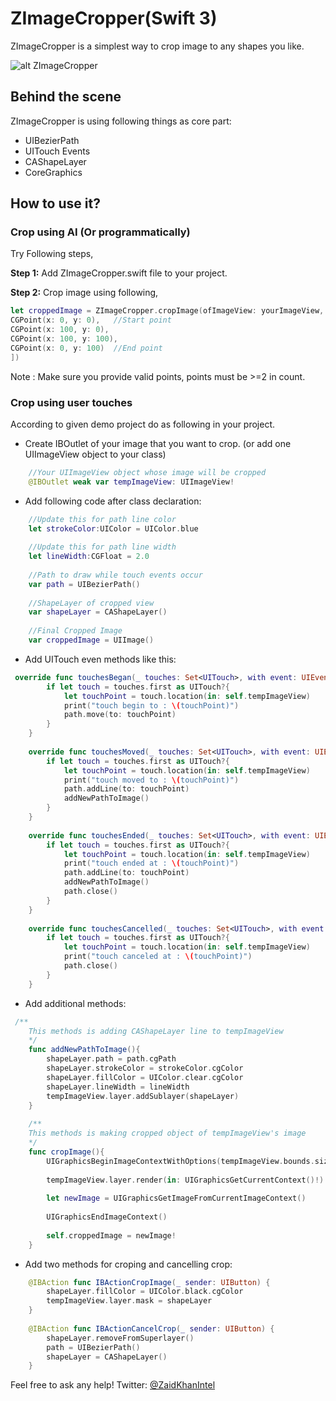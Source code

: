 # ZImageCropper(Swift 3)

ZImageCropper is a simplest way to crop image to any shapes you like.

![alt ZImageCropper](https://github.com/ZaidPathan/ZImageCropper/blob/master/giphy.gif)

## Behind the scene

ZImageCropper is using following things as core part:

- UIBezierPath
- UITouch Events
- CAShapeLayer
- CoreGraphics

## How to use it?

### Crop using AI (Or programmatically)
Try Following steps,

**Step 1:** Add ZImageCropper.swift file to your project.

**Step 2:** Crop image using following,

```swift
let croppedImage = ZImageCropper.cropImage(ofImageView: yourImageView, withinPoints: [
CGPoint(x: 0, y: 0),   //Start point
CGPoint(x: 100, y: 0),
CGPoint(x: 100, y: 100),
CGPoint(x: 0, y: 100)  //End point
])
```

Note : Make sure you provide valid points, points must be >=2 in count.


### Crop using user touches
According to given demo project do as following in your project.

- Create IBOutlet of your image that you want to crop. (or add one UIImageView object to your class)
```swift
    //Your UIImageView object whose image will be cropped
    @IBOutlet weak var tempImageView: UIImageView!
```
- Add following code after class declaration:
```swift
    //Update this for path line color
    let strokeColor:UIColor = UIColor.blue
    
    //Update this for path line width
    let lineWidth:CGFloat = 2.0
    
    //Path to draw while touch events occur
    var path = UIBezierPath()
    
    //ShapeLayer of cropped view
    var shapeLayer = CAShapeLayer()
    
    //Final Cropped Image
    var croppedImage = UIImage()
```

- Add UITouch even methods like this:
```swift
 override func touchesBegan(_ touches: Set<UITouch>, with event: UIEvent?) {
        if let touch = touches.first as UITouch?{
            let touchPoint = touch.location(in: self.tempImageView)
            print("touch begin to : \(touchPoint)")
            path.move(to: touchPoint)
        }
    }
    
    override func touchesMoved(_ touches: Set<UITouch>, with event: UIEvent?) {
        if let touch = touches.first as UITouch?{
            let touchPoint = touch.location(in: self.tempImageView)
            print("touch moved to : \(touchPoint)")
            path.addLine(to: touchPoint)
            addNewPathToImage()
        }
    }
    
    override func touchesEnded(_ touches: Set<UITouch>, with event: UIEvent?) {
        if let touch = touches.first as UITouch?{
            let touchPoint = touch.location(in: self.tempImageView)
            print("touch ended at : \(touchPoint)")
            path.addLine(to: touchPoint)
            addNewPathToImage()
            path.close()
        }
    }
    
    override func touchesCancelled(_ touches: Set<UITouch>, with event: UIEvent?) {
        if let touch = touches.first as UITouch?{
            let touchPoint = touch.location(in: self.tempImageView)
            print("touch canceled at : \(touchPoint)")
            path.close()
        }
    }
```
- Add additional methods:
```swift
 /**
    This methods is adding CAShapeLayer line to tempImageView
    */
    func addNewPathToImage(){
        shapeLayer.path = path.cgPath
        shapeLayer.strokeColor = strokeColor.cgColor
        shapeLayer.fillColor = UIColor.clear.cgColor
        shapeLayer.lineWidth = lineWidth
        tempImageView.layer.addSublayer(shapeLayer)
    }
    
    /**
    This methods is making cropped object of tempImageView's image
    */
    func cropImage(){
        UIGraphicsBeginImageContextWithOptions(tempImageView.bounds.size, false, 1)
        
        tempImageView.layer.render(in: UIGraphicsGetCurrentContext()!)
        
        let newImage = UIGraphicsGetImageFromCurrentImageContext()
        
        UIGraphicsEndImageContext()
        
        self.croppedImage = newImage!
    }
```

- Add two methods for croping and cancelling crop:
```swift
    @IBAction func IBActionCropImage(_ sender: UIButton) {
        shapeLayer.fillColor = UIColor.black.cgColor
        tempImageView.layer.mask = shapeLayer
    }
    
    @IBAction func IBActionCancelCrop(_ sender: UIButton) {
        shapeLayer.removeFromSuperlayer()
        path = UIBezierPath()
        shapeLayer = CAShapeLayer()
    }
```

Feel free to ask any help!
Twitter: [@ZaidKhanIntel](https://twitter.com/zaidkhanintel)
